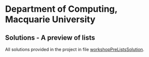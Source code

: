 # Department of Computing, Macquarie University

## Solutions - A preview of lists

All solutions provided in the project in file [workshopPreListsSolution](./codes/solution/workshopPreListsSolution.zip).